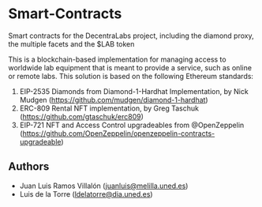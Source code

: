 # Smart-Contracts
Smart contracts for the DecentraLabs project, including the diamond proxy, the multiple facets and the $LAB token

This is a blockchain-based implementation for managing access to worldwide lab equipment that is meant to provide a service, such as online or remote labs. This solution is based on the following Ethereum standards:

1. EIP-2535 Diamonds from Diamond-1-Hardhat Implementation, by Nick Mudgen (https://github.com/mudgen/diamond-1-hardhat)
2. ERC-809 Rental NFT implementation, by Greg Taschuk (https://github.com/gtaschuk/erc809)
3. EIP-721 NFT and Access Control upgradeables from @OpenZeppelin (https://github.com/OpenZeppelin/openzeppelin-contracts-upgradeable)

## Authors

- Juan Luis Ramos Villalón (juanluis@melilla.uned.es)
- Luis de la Torre (ldelatorre@dia.uned.es)
